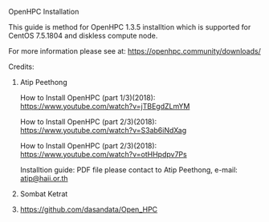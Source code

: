 OpenHPC Installation

This guide is method for OpenHPC 1.3.5 installtion which is supported for CentOS 7.5.1804 and diskless compute node.

For more information please see at: https://openhpc.community/downloads/


Credits: 
1. Atip Peethong

   How to Install OpenHPC (part 1/3)(2018): https://www.youtube.com/watch?v=jTBEgdZLmYM

   How to Install OpenHPC (part 2/3)(2018): https://www.youtube.com/watch?v=S3ab6iNdXag

   How to Install OpenHPC (part 2/3)(2018): https://www.youtube.com/watch?v=otHHpdpv7Ps

   Installtion guide: PDF file please contact to Atip Peethong, e-mail: atip@haii.or.th

2. Sombat Ketrat
3. https://github.com/dasandata/Open_HPC
